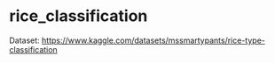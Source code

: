 # rice_classification
Dataset: https://www.kaggle.com/datasets/mssmartypants/rice-type-classification
